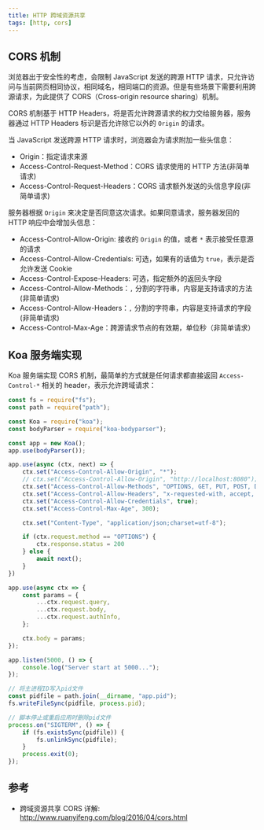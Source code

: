 ```yaml
---
title: HTTP 跨域资源共享
tags: [http, cors]
---
```


## CORS 机制

浏览器出于安全性的考虑，会限制 JavaScript 发送的跨源 HTTP 请求，只允许访问与当前网页相同协议，相同域名，相同端口的资源。但是有些场景下需要利用跨源请求，为此提供了 CORS（Cross-origin resource sharing）机制。

CORS 机制基于 HTTP Headers，将是否允许跨源请求的权力交给服务器，服务器通过 HTTP Headers 标识是否允许除它以外的 `Origin` 的请求。

当 JavaScript 发送跨源 HTTP 请求时，浏览器会为请求附加一些头信息：

* Origin：指定请求来源
* Access-Control-Request-Method：CORS 请求使用的 HTTP 方法(非简单请求)
* Access-Control-Request-Headers：CORS 请求额外发送的头信息字段(非简单请求)

服务器根据 `Origin` 来决定是否同意这次请求。如果同意请求，服务器发回的 HTTP 响应中会增加头信息：

* Access-Control-Allow-Origin: 接收的 `Origin` 的值，或者 `*` 表示接受任意源的请求
* Access-Control-Allow-Credentials: 可选，如果有的话值为 `true`，表示是否允许发送 Cookie
* Access-Control-Expose-Headers: 可选，指定额外的返回头字段
* Access-Control-Allow-Methods：`,` 分割的字符串，内容是支持请求的方法(非简单请求)
* Access-Control-Allow-Headers：`,` 分割的字符串，内容是支持请求的字段(非简单请求)
* Access-Control-Max-Age：跨源请求节点的有效期，单位秒（非简单请求）

## Koa 服务端实现

Koa 服务端实现 CORS 机制，最简单的方式就是任何请求都直接返回 `Access-Control-*` 相关的 header，表示允许跨域请求：

``` javascript
const fs = require("fs");
const path = require("path");

const Koa = require("koa");
const bodyParser = require("koa-bodyparser");

const app = new Koa();
app.use(bodyParser());

app.use(async (ctx, next) => {
    ctx.set("Access-Control-Allow-Origin", "*");
    // ctx.set("Access-Control-Allow-Origin", "http://localhost:8080");
    ctx.set("Access-Control-Allow-Methods", "OPTIONS, GET, PUT, POST, DELETE");
    ctx.set("Access-Control-Allow-Headers", "x-requested-with, accept, origin, content-type");
    ctx.set("Access-Control-Allow-Credentials", true);
    ctx.set("Access-Control-Max-Age", 300);

    ctx.set("Content-Type", "application/json;charset=utf-8");

    if (ctx.request.method == "OPTIONS") {
        ctx.response.status = 200
    } else {
        await next();
    }
})

app.use(async ctx => {
    const params = {
        ...ctx.request.query,
        ...ctx.request.body,
        ...ctx.request.authInfo,
    };

    ctx.body = params;
});

app.listen(5000, () => {
    console.log("Server start at 5000...");
});

// 将主进程ID写入pid文件
const pidfile = path.join(__dirname, "app.pid");
fs.writeFileSync(pidfile, process.pid);

// 脚本停止或重启应用时删除pid文件
process.on("SIGTERM", () => {
    if (fs.existsSync(pidfile)) {
        fs.unlinkSync(pidfile);
    }
    process.exit(0);
});
```

## 参考

- 跨域资源共享 CORS 详解: http://www.ruanyifeng.com/blog/2016/04/cors.html

